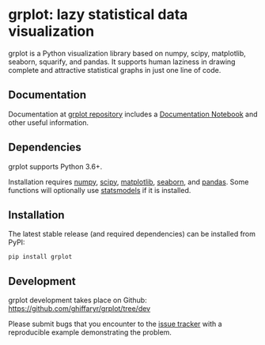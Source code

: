 grplot: lazy statistical data visualization
=======================================

grplot is a Python visualization library based on numpy, scipy, matplotlib, seaborn, squarify, and pandas. It supports human laziness in drawing complete and attractive statistical graphs in just one line of code.


Documentation
-------------

Documentation at [grplot repository](https://github.com/ghiffaryr/grplot) includes a [Documentation Notebook](https://colab.research.google.com/drive/1jkOoWooJgrr9xgEF6KWyNi56_Naqum_g) and other useful information.


Dependencies
------------

grplot supports Python 3.6+.

Installation requires [numpy](https://numpy.org), [scipy](https://www.scipy.org), [matplotlib](https://matplotlib.org), [seaborn](https://seaborn.pydata.org), and [pandas](https://pandas.pydata.org). Some functions will optionally use [statsmodels](https://www.statsmodels.org) if it is installed.


Installation
------------

The latest stable release (and required dependencies) can be installed from PyPI:

    pip install grplot


Development
-----------

grplot development takes place on Github: https://github.com/ghiffaryr/grplot/tree/dev

Please submit bugs that you encounter to the [issue tracker](https://github.com/ghiffaryr/grplot/issues) with a reproducible example demonstrating the problem.

